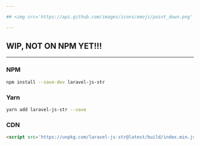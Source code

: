 ```yaml
---

## <img src='https://api.github.com/images/icons/emoji/point_down.png' height="50" width='50' alt='coffee icon installation section title'/> Installation

---
```


## WIP, NOT ON NPM YET!!!

---

### NPM

```bash
npm install --save-dev laravel-js-str
```

### Yarn

```bash
yarn add laravel-js-str --save
```

### CDN

```html
<script src='https://unpkg.com/laravel-js-str@latest/build/index.min.js'></script>
```
